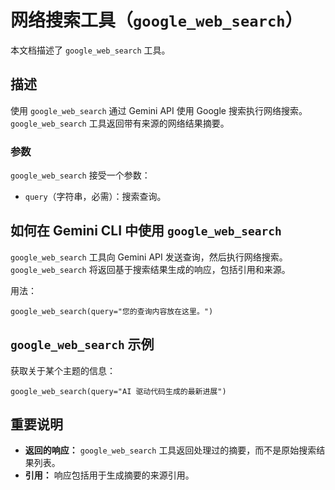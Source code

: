 # 网络搜索工具（`google_web_search`）

本文档描述了 `google_web_search` 工具。

## 描述

使用 `google_web_search` 通过 Gemini API 使用 Google 搜索执行网络搜索。`google_web_search` 工具返回带有来源的网络结果摘要。

### 参数

`google_web_search` 接受一个参数：

- `query`（字符串，必需）：搜索查询。

## 如何在 Gemini CLI 中使用 `google_web_search`

`google_web_search` 工具向 Gemini API 发送查询，然后执行网络搜索。`google_web_search` 将返回基于搜索结果生成的响应，包括引用和来源。

用法：

```
google_web_search(query="您的查询内容放在这里。")
```

## `google_web_search` 示例

获取关于某个主题的信息：

```
google_web_search(query="AI 驱动代码生成的最新进展")
```

## 重要说明

- **返回的响应：** `google_web_search` 工具返回处理过的摘要，而不是原始搜索结果列表。
- **引用：** 响应包括用于生成摘要的来源引用。
